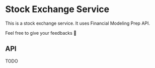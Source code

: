 # Stock Exchange Service

This is a stock exchange service. It uses Financial Modeling Prep API.

Feel free to give your feedbacks 🙂


## API

TODO
